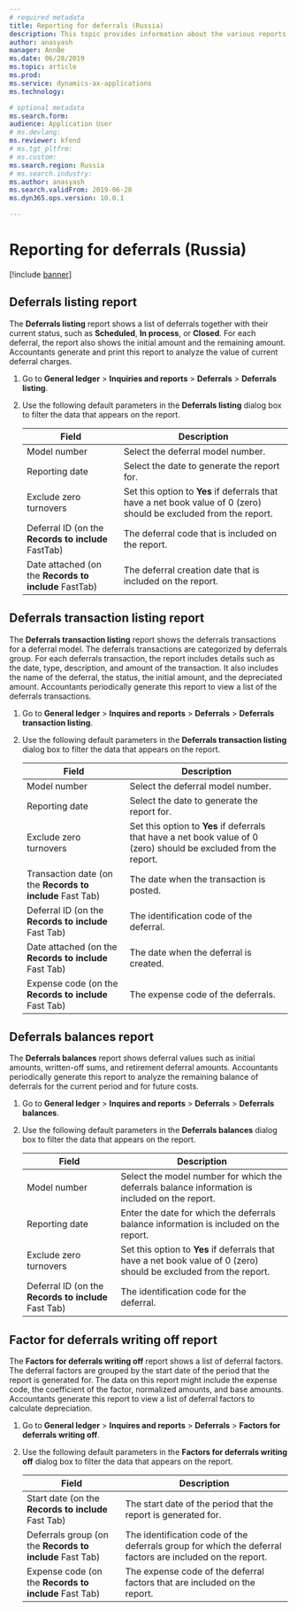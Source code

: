 ```yaml
---
# required metadata
title: Reporting for deferrals (Russia)
description: This topic provides information about the various reports that are available for deferrals.
author: anasyash
manager: AnnBe
ms.date: 06/28/2019
ms.topic: article
ms.prod: 
ms.service: dynamics-ax-applications
ms.technology: 

# optional metadata
ms.search.form:  
audience: Application User
# ms.devlang: 
ms.reviewer: kfend
# ms.tgt_pltfrm: 
# ms.custom: 
ms.search.region: Russia
# ms.search.industry: 
ms.author: anasyash
ms.search.validFrom: 2019-06-28
ms.dyn365.ops.version: 10.0.1

---
```


# Reporting for deferrals (Russia)

[!include [banner](../includes/banner.md)]

## Deferrals listing report

The **Deferrals listing** report shows a list of deferrals together with their current status, such as **Scheduled**, **In process**, or **Closed**. For each deferral, the report also shows the initial amount and the remaining amount. Accountants generate and print this report to analyze the value of current deferral charges.

1. Go to **General ledger** \> **Inquiries and reports** \> **Deferrals** \> **Deferrals listing**.
2. Use the following default parameters in the **Deferrals listing** dialog box to filter the data that appears on the report.

    | Field                                                 | Description |
    |-------------------------------------------------------|-------------|
    | Model number                                          | Select the deferral model number. |
    | Reporting date                                        | Select the date to generate the report for. |
    | Exclude zero turnovers                                | Set this option to **Yes** if deferrals that have a net book value of 0 (zero) should be excluded from the report. |
    | Deferral ID (on the **Records to include** FastTab)   | The deferral code that is included on the report. |
    | Date attached (on the **Records to include** FastTab) | The deferral creation date that is included on the report. |

## Deferrals transaction listing report

The **Deferrals transaction listing** report shows the deferrals transactions for a deferral model. The deferrals transactions are categorized by deferrals group. For each deferrals transaction, the report includes details such as the date, type, description, and amount of the transaction. It also includes the name of the deferral, the status, the initial amount, and the depreciated amount. Accountants periodically generate this report to view a list of the deferrals transactions.

1. Go to **General ledger** \> **Inquires and reports** \> **Deferrals** \> **Deferrals transaction listing**.
2. Use the following default parameters in the **Deferrals transaction listing** dialog box to filter the data that appears on the report.

    | Field                                                     | Description |
    |-----------------------------------------------------------|-------------|
    | Model number                                              | Select the deferral model number. |
    | Reporting date                                            | Select the date to generate the report for. |
    | Exclude zero turnovers                                    | Set this option to **Yes** if deferrals that have a net book value of 0 (zero) should be excluded from the report. |
    | Transaction date (on the **Records to include** Fast Tab) | The date when the transaction is posted. |
    | Deferral ID (on the **Records to include** Fast Tab)      | The identification code of the deferral. |
    | Date attached (on the **Records to include** Fast Tab)    | The date when the deferral is created. |
    | Expense code (on the **Records to include** Fast Tab)     | The expense code of the deferrals. |

## Deferrals balances report

The **Deferrals balances** report shows deferral values such as initial amounts, written-off sums, and retirement deferral amounts. Accountants periodically generate this report to analyze the remaining balance of deferrals for the current period and for future costs.

1. Go to **General ledger** \> **Inquires and reports** \> **Deferrals** \> **Deferrals balances**.
2. Use the following default parameters in the **Deferrals balances** dialog box to filter the data that appears on the report.

    | Field                                                | Description |
    |------------------------------------------------------|-------------|
    | Model number                                         | Select the model number for which the deferrals balance information is included on the report. |
    | Reporting date                                       | Enter the date for which the deferrals balance information is included on the report. |
    | Exclude zero turnovers                               | Set this option to **Yes** if deferrals that have a net book value of 0 (zero) should be excluded from the report. |
    | Deferral ID (on the **Records to include** Fast Tab) | The identification code for the deferral. |

## Factor for deferrals writing off report

The **Factors for deferrals writing off** report shows a list of deferral factors. The deferral factors are grouped by the start date of the period that the report is generated for. The data on this report might include the expense code, the coefficient of the factor, normalized amounts, and base amounts. Accountants generate this report to view a list of deferral factors to calculate depreciation.

1. Go to **General ledger** \> **Inquires and reports** \> **Deferrals** \> **Factors for deferrals writing off**.
2. Use the following default parameters in the **Factors for deferrals writing off** dialog box to filter the data that appears on the report.

    | Field                                                    | Description |
    |----------------------------------------------------------|-------------|
    | Start date (on the **Records to include** Fast Tab)      | The start date of the period that the report is generated for. |
    | Deferrals group (on the **Records to include** Fast Tab) | The identification code of the deferrals group for which the deferral factors are included on the report. |
    | Expense code (on the **Records to include** Fast Tab)    | The expense code of the deferral factors that are included on the report. |
